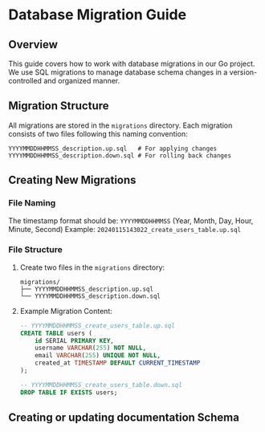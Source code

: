 # Database Migration Guide

## Overview

This guide covers how to work with database migrations in our Go project. We use SQL migrations to manage database schema changes in a version-controlled and organized manner.

## Migration Structure

All migrations are stored in the `migrations` directory. Each migration consists of two files following this naming convention:

```
YYYYMMDDHHMMSS_description.up.sql   # For applying changes
YYYYMMDDHHMMSS_description.down.sql # For rolling back changes
```

## Creating New Migrations

### File Naming

The timestamp format should be: `YYYYMMDDHHMMSS` (Year, Month, Day, Hour, Minute, Second)
Example: `20240115143022_create_users_table.up.sql`

### File Structure

1. Create two files in the `migrations` directory:

   ```
   migrations/
   ├── YYYYMMDDHHMMSS_description.up.sql
   └── YYYYMMDDHHMMSS_description.down.sql
   ```

2. Example Migration Content:

   ```sql
   -- YYYYMMDDHHMMSS_create_users_table.up.sql
   CREATE TABLE users (
       id SERIAL PRIMARY KEY,
       username VARCHAR(255) NOT NULL,
       email VARCHAR(255) UNIQUE NOT NULL,
       created_at TIMESTAMP DEFAULT CURRENT_TIMESTAMP
   );

   -- YYYYMMDDHHMMSS_create_users_table.down.sql
   DROP TABLE IF EXISTS users;
   ```

## Creating or updating documentation Schema

 <!-- for guide please look #file:tabels-doc-prompt.md for intructuion and create on ../docs/shcema.md -->
